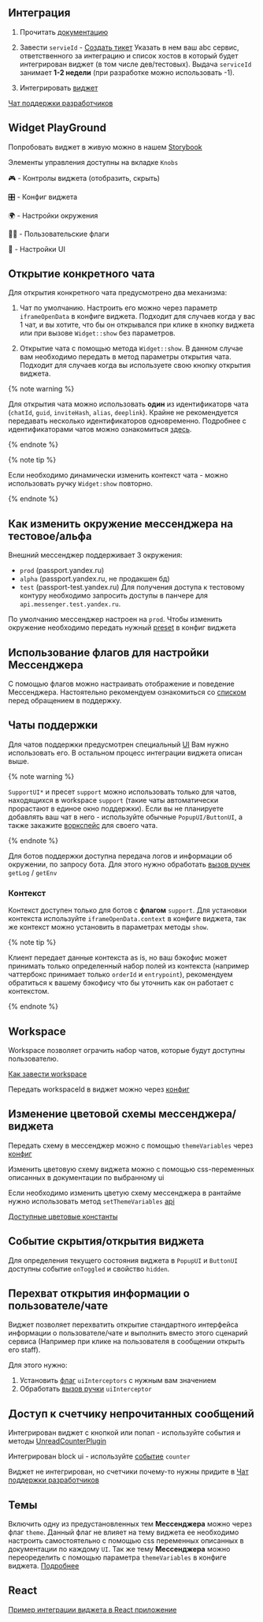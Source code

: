 ## Интеграция
1) Прочитать [документацию](https://wiki.yandex-team.ru/messenger/doc/base-integration/)

2) Завести `servieId` - [Создать тикет](https://st.yandex-team.ru/createTicket?queue=MSSNGRFRONT&_form=30641) Указать в нем ваш abc сервис, ответственного за интеграцию и список хостов в который будет интегрирован виджет (в том числе дев/тестовых). Выдача `serviceId` занимает **1-2 недели** (при разработке можно использовать -1).

3) Интегрировать [виджет](./widget.md)

[Чат поддержки разработчиков](https://q.yandex-team.ru/#/join/c8de8777-2084-4a26-89b0-da0c2fac744b)

## Widget PlayGround

Попробовать виджет в живую можно в нашем [Storybook](https://messenger-test.s3.mds.yandex.net/storybook/widget/latest/index.html?path=/story)

Элементы управления доступны на вкладке `Knobs`

🎮 - Контролы виджета (отобразить, скрыть)

🎛 - Конфиг виджета

🌍 - Настройки окружения

🏴‍☠️ - Пользовательские флаги

📱 - Настройки UI

## Открытие конкретного чата
Для открытия конкретного чата предусмотрено два механизма:

1) Чат по умолчанию. Настроить его можно через параметр `iframeOpenData` в конфиге виджета.
Подходит для случаев когда у вас 1 чат, и вы хотите, что бы он открывался при клике в кнопку виджета или при вызове `Widget::show` без параметров.

2) Открытие чата с помощью метода `Widget::show`. В данном случае вам необходимо передать в метод параметры открытия чата. Подходит для случаев когда вы используете свою кнопку открытия виджета.

{% note warning %}

Для открытия чата можно использовать **один** из идентификаторв чата (`chatId`, `guid`, `inviteHash`, `alias`, `deeplink`). Крайне не рекомендуется передавать несколько идентификаторов одновременно. Подробнее с идентификаторами чатов можно ознакомиться [здесь](./interfaces.md#iframeopenparams).

{% endnote %}

{% note tip %}

Если необходимо динамически изменить контекст чата - можно использовать ручку `Widget:show` повторно.

{% endnote %}

## Как изменить окружение мессенджера на тестовое/альфа
Внешний мессенджер поддерживает 3 окружения:
* `prod` (passport.yandex.ru)
* `alpha` (passport.yandex.ru, не продакшен бд)
* `test` (passport-test.yandex.ru) Для получения доступа к тестовому контуру необходимо запросить доступы в панчере для `api.messenger.test.yandex.ru`.

По умолчанию мессенджер настроен на `prod`. Чтобы изменить окружение необходимо передать нужный [preset](./config.md#creda-bekenda) в конфиг виджета

## Использование флагов для настройки Мессенджера
С помощью флагов можно настраивать отображение и поведение Мессенджера. Настоятельно рекомендуем ознакомиться со [списком](./flags.md) перед обращением в поддержку.

## Чаты поддержки
Для чатов поддержки предусмотрен специальный [UI](./ui-support) Вам нужно использовать его. В остальном процесс интеграции виджета описан выше.

{% note warning %}

`SupportUI*` и пресет `support` можно использовать только для чатов, находящихся в workspace `support` (такие чаты автоматически прорастают в единое окно поддержки). Если вы не планируете добавлять ваш чат в него - используйте обычные `PopupUI/ButtonUI`, а также закажите [воркспейс](#workspace) для своего чата.

{% endnote %}

Для ботов поддержки доступна передача логов и информации об окружении, по запросу бота.
Для этого нужно обработать [вызов ручек](./handlers.md) `getLog` / `getEnv`

### Контекст
Контекст доступен только для ботов с **флагом** `support`.
Для установки контекста используйте `iframeOpenData.context` в конфиге виджета, так же контекст можно установить в параметрах методы `show`.

{% note tip %}

Клиент передает данные контекста as is, но ваш бэкофис может принимать только определенный набор полей из контекста (например чаттербокс принимает только `orderId` и `entrypoint`), рекомендуем обратиться к вашему бэкофису что бы уточнить как он работает с контекстом.

{% endnote %}

## Workspace
Workspace позволяет ограчить набор чатов, которые будут доступны пользователю.

[Как завести workspace](https://wiki.yandex-team.ru/messenger/doc/base-integration/#vorkspejjs)

Передать workspaceId в виджет можно через [конфиг](./config.md)

## Изменение цветовой схемы мессенджера/виджета

Передать схему в мессенджер можно с помощью `themeVariables` через [конфиг](./config.md)

Изменить цветовую схему виджета можно с помощью css-переменных описанных в документации по выбранному ui

Если необходимо изменить цветую схему мессенджера в рантайме нужно использовать метод `setThemeVariables` [api](./api)

[Доступные цветовые константы](https://a.yandex-team.ru/arc/trunk/arcadia/frontend/services/messenger/src/client/styles/themes.scss)

## Событие скрытия/открытия виджета

Для определения текущего состояния виджета в `PopupUI` и `ButtonUI` доступны событие `onToggled` и свойство `hidden`.

## Перехват открытия информации о пользователе/чате

Виджет позволяет перехватить открытие стандартного интерфейса информации о пользователе/чате и выполнить вместо этого сценарий сервиса (Например при клике на пользователя в сообщении открыть его staff).

Для этого нужно:
1) Установить [флаг](./flags.md) `uiInterceptors` с нужным вам значением
2) Обработать [вызов ручки](./handlers.md) `uiInterceptor`

## Доступ к счетчику непрочитанных сообщений

Интегрирован виджет с кнопкой или попап - используйте события и методы [UnreadCounterPlugin](./plugin-unread-counter.md)

Интегрирован block ui - используйте [событие](./events.md) `counter`

Виджет не интегрирован, но счетчики почему-то нужны придите в [Чат поддержки разработчиков](https://q.yandex-team.ru/#/join/c8de8777-2084-4a26-89b0-da0c2fac744b)

## Темы
Включить одну из предустановленных тем **Мессенджера** можно через флаг `theme`. Данный флаг не влияет на тему виджета ее необходимо настроить самостоятельно с помощью css переменных описанных в документации по каждому `UI`. Так же тему **Мессенджера** можно переоределить с помощью параметра `themeVariables` в конфиге виджета. [Подробнее](./themes)

## React

[Пример интеграции виджета в React приложение](./react.md)